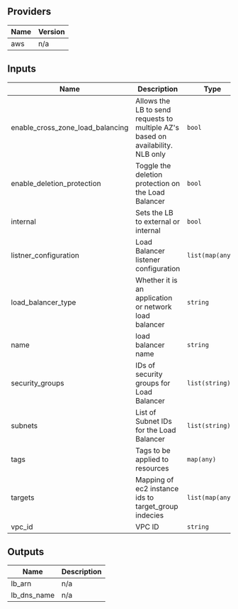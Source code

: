 ## Providers

| Name | Version |
|------|---------|
| aws | n/a |

## Inputs

| Name | Description | Type | Default | Required |
|------|-------------|------|---------|:-----:|
| enable\_cross\_zone\_load\_balancing | Allows the LB to send requests to multiple AZ's based on availability. NLB only | `bool` | `true` | no |
| enable\_deletion\_protection | Toggle the deletion protection on the Load Balancer | `bool` | `false` | no |
| internal | Sets the LB to external or internal | `bool` | `true` | no |
| listner\_configuration | Load Balancer listener configuration | `list(map(any))` | `[]` | no |
| load\_balancer\_type | Whether it is an application or network load balancer | `string` | `"network"` | no |
| name | load balancer name | `string` | n/a | yes |
| security\_groups | IDs of security groups for Load Balancer | `list(string)` | `[]` | no |
| subnets | List of Subnet IDs for the Load Balancer | `list(string)` | n/a | yes |
| tags | Tags to be applied to resources | `map(any)` | `{}` | no |
| targets | Mapping of ec2 instance ids to target\_group indecies | `list(map(any))` | `[]` | no |
| vpc\_id | VPC ID | `string` | n/a | yes |

## Outputs

| Name | Description |
|------|-------------|
| lb\_arn | n/a |
| lb\_dns\_name | n/a |
